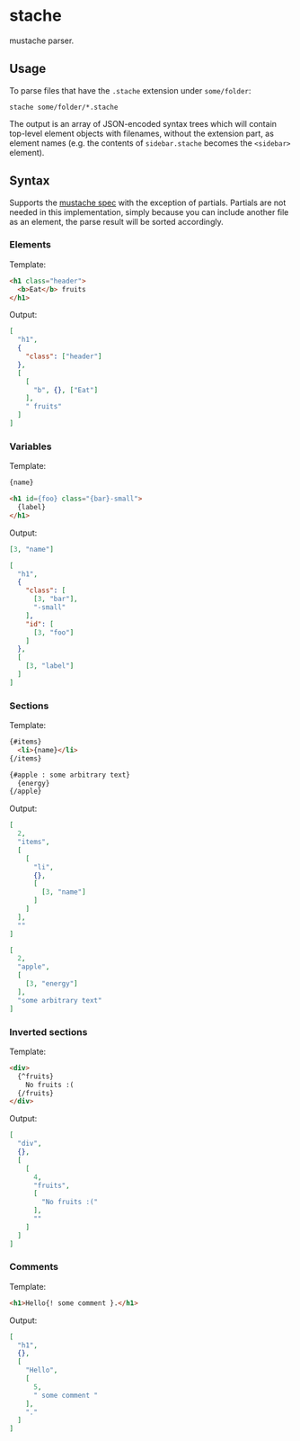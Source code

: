 # stache

mustache parser.

## Usage

To parse files that have the `.stache` extension under `some/folder`:

```
stache some/folder/*.stache
```

The output is an array of JSON-encoded syntax trees which will contain top-level element objects with filenames, without the extension part, as element names (e.g. the contents of `sidebar.stache` becomes the `<sidebar>` element).

## Syntax

Supports the [mustache spec](https://mustache.github.io/mustache.5.html) with the exception of partials. Partials are not needed in this implementation, simply because you can include another file as an element, the parse result will be sorted accordingly.

### Elements

Template:

```html
<h1 class="header">
  <b>Eat</b> fruits
</h1>
```

Output:

```json
[
  "h1",
  {
    "class": ["header"]
  },
  [
    [
      "b", {}, ["Eat"]
    ],
    " fruits"
  ]
]
```

### Variables

Template:

```html
{name}

<h1 id={foo} class="{bar}-small">
  {label}
</h1>
```

Output:

```json
[3, "name"]

[
  "h1",
  {
    "class": [
      [3, "bar"],
      "-small"
    ],
    "id": [
      [3, "foo"]
    ]
  },
  [
    [3, "label"]
  ]
]
```

### Sections

Template:

```html
{#items}
  <li>{name}</li>
{/items}

{#apple : some arbitrary text}
  {energy}
{/apple}
```

Output:

```json
[
  2,
  "items",
  [
    [
      "li",
      {},
      [
        [3, "name"]
      ]
    ]
  ],
  ""
]

[
  2,
  "apple",
  [
    [3, "energy"]
  ],
  "some arbitrary text"
]
```

### Inverted sections

Template:

```html
<div>
  {^fruits}
    No fruits :(
  {/fruits}
</div>
```

Output:

```json
[
  "div",
  {},
  [
    [
      4,
      "fruits",
      [
        "No fruits :("
      ],
      ""
    ]
  ]
]
```

### Comments

Template:

```html
<h1>Hello{! some comment }.</h1>
```

Output:

```json
[
  "h1",
  {},
  [
    "Hello",
    [
      5,
      " some comment "
    ],
    "."
  ]
]
```
